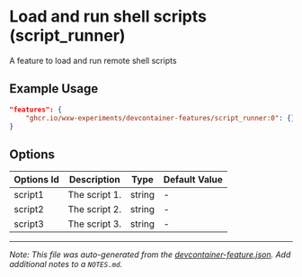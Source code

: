 
# Load and run shell scripts (script_runner)

A feature to load and run remote shell scripts

## Example Usage

```json
"features": {
    "ghcr.io/wxw-experiments/devcontainer-features/script_runner:0": {}
}
```

## Options

| Options Id | Description | Type | Default Value |
|-----|-----|-----|-----|
| script1 | The script 1. | string | - |
| script2 | The script 2. | string | - |
| script3 | The script 3. | string | - |



---

_Note: This file was auto-generated from the [devcontainer-feature.json](https://github.com/wxw-experiments/devcontainer-features/blob/main/src/script_runner/devcontainer-feature.json).  Add additional notes to a `NOTES.md`._

